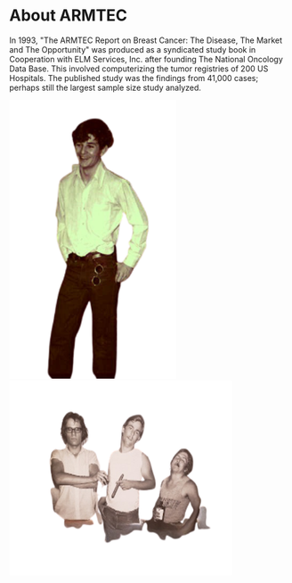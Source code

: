 # About ARMTEC

In 1993, "The ARMTEC Report on Breast Cancer: The Disease, The Market and The Opportunity" was produced as a syndicated study book in Cooperation with ELM Services, Inc. after founding The National Oncology Data Base.  This involved computerizing the tumor registries of 200 US Hospitals.  The published study was the findings from 41,000 cases; perhaps still the largest sample size study analyzed. 


<img src="images/media/me_when-.png"  width="300" height="500">


<img src="images/media/Nehmer_Goon_Rocky.png" width="400" height="350">
